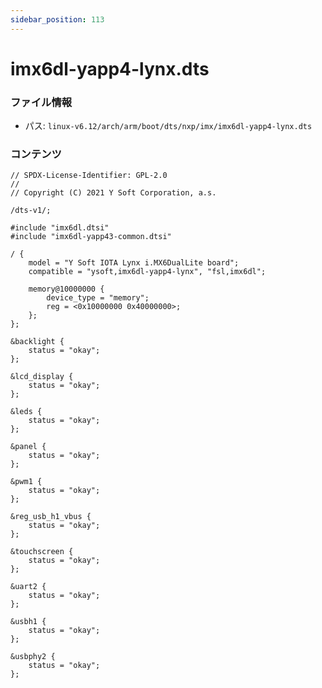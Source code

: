 ```yaml
---
sidebar_position: 113
---
```

# imx6dl-yapp4-lynx.dts

### ファイル情報

- パス: `linux-v6.12/arch/arm/boot/dts/nxp/imx/imx6dl-yapp4-lynx.dts`

### コンテンツ

```dts
// SPDX-License-Identifier: GPL-2.0
//
// Copyright (C) 2021 Y Soft Corporation, a.s.

/dts-v1/;

#include "imx6dl.dtsi"
#include "imx6dl-yapp43-common.dtsi"

/ {
	model = "Y Soft IOTA Lynx i.MX6DualLite board";
	compatible = "ysoft,imx6dl-yapp4-lynx", "fsl,imx6dl";

	memory@10000000 {
		device_type = "memory";
		reg = <0x10000000 0x40000000>;
	};
};

&backlight {
	status = "okay";
};

&lcd_display {
	status = "okay";
};

&leds {
	status = "okay";
};

&panel {
	status = "okay";
};

&pwm1 {
	status = "okay";
};

&reg_usb_h1_vbus {
	status = "okay";
};

&touchscreen {
	status = "okay";
};

&uart2 {
	status = "okay";
};

&usbh1 {
	status = "okay";
};

&usbphy2 {
	status = "okay";
};

```
